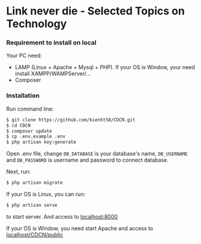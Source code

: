 # Link never die - Selected Topics on Technology

### Requirement to install on local
Your PC need:
* LAMP (Linux + Apache + Mysql + PHP). If your OS is Window, your need install XAMPP/WAMPServer/...
* Composer

### Installation
Run command line:
```sh
$ git clone https://github.com/kienht58/CDCN.git
$ cd CDCN
$ composer update
$ cp .env.example .env
$ php artisan key:generate
```
Open .env file, change ```DB_DATABASE``` is your database's name, ```DB_USERNAME``` and ```DB_PASSWORD``` is username and password to connect database.

Next, run:
```sh
$ php artisan migrate
```
If your OS is Linux, you can run:
```sh
$ php artisan serve
```
to start server. And access to [localhost:8000](localhost:8000)

If your OS is Window, you need start Apache and access to [localhost/CDCN/public](localhost/CDCN/public)

